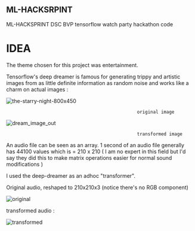 ## ML-HACKSRPINT
ML-HACKSPRINT DSC BVP tensorflow watch party hackathon code

# IDEA 
The theme chosen for this project was entertainment. 

Tensorflow's deep dreamer is famous for generating trippy and artistic images from as little definite information as random noise and works like a charm on actual images : 

![the-starry-night-800x450](https://user-images.githubusercontent.com/24889667/54002515-d9f16b00-4174-11e9-951f-5cad45c6fd85.jpg)

                                                     original image 

![dream_image_out](https://user-images.githubusercontent.com/24889667/54002526-e4ac0000-4174-11e9-8dac-bdd391860df3.jpg)

                                                     transformed image 

An audio file can be seen as an array. 1 second of an audio file generally has 44100 values which is = 210 x 210 ( I am no expert in this field but I'd say they did this to make matrix operations easier for normal sound modifications )

I used the deep-dreamer as an adhoc "transformer". 

Original audio, reshaped to 210x210x3 (notice there's no RGB component)

![original](https://user-images.githubusercontent.com/24889667/54002272-fd67e600-4173-11e9-9990-bac587a9e047.jpg)

transformed audio : 

![transformed](https://user-images.githubusercontent.com/24889667/54002274-02c53080-4174-11e9-95cb-f5cc79db16a3.jpg)

